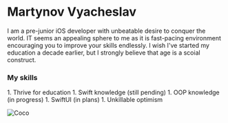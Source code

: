 <h1>Martynov Vyacheslav</h1>

I am a pre-junior iOS developer with unbeatable desire to conquer the world.
IT seems an appealing sphere to me as it is fast-pacing environment encouraging you to improve your skills endlessly.
I wish I've started my education a decade earlier, but I strongly believe that age is a scoial construct.

<h3>My skills</h3>
1. Thrive for education
1. Swift knowledge (still pending)
1. OOP knowledge (in progress)
1. SwiftUI (in plans)
1. Unkillable optimism

![Coco](img/Coco.jpg)
